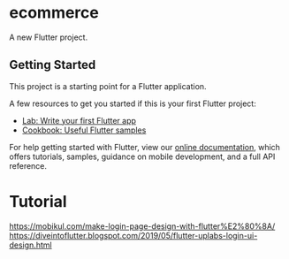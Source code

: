 # ecommerce

A new Flutter project.

## Getting Started

This project is a starting point for a Flutter application.

A few resources to get you started if this is your first Flutter project:

- [Lab: Write your first Flutter app](https://flutter.dev/docs/get-started/codelab)
- [Cookbook: Useful Flutter samples](https://flutter.dev/docs/cookbook)

For help getting started with Flutter, view our
[online documentation](https://flutter.dev/docs), which offers tutorials,
samples, guidance on mobile development, and a full API reference.

# Tutorial
https://mobikul.com/make-login-page-design-with-flutter%E2%80%8A/
https://diveintoflutter.blogspot.com/2019/05/flutter-uplabs-login-ui-design.html